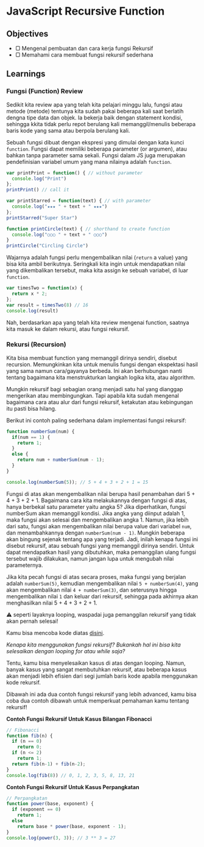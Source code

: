 # JavaScript Recursive Function

## Objectives

- ▢ Mengenal pembuatan dan cara kerja fungsi Rekursif
- ▢ Memahami cara membuat fungsi rekursif sederhana

## Learnings

### Fungsi (Function) Review

Sedikit kita review apa yang telah kita pelajari minggu lalu, fungsi atau metode (metode) tentunya kita sudah pakai beberapa kali saat berlatih dengna tipe data dan objek. Ia bekerja baik dengan statement kondisi, sehingga kkita tidak perlu repot berulang kali memanggil/menulis beberapa baris kode yang sama atau berpola berulang kali.

Sebuah fungsi dibuat dengan ekspresi yang dimulai dengan kata kunci `function`. Fungsi dapat memiliki beberapa parameter (or argumen), atau bahkan tanpa parameter sama sekali. Fungsi dalam JS juga merupakan pendefinisian variabel umum yang mana nilainya adalah `function`.

```javascript
var printPrint = function() { // without parameter
  console.log("Print")
};
printPrint() // call it

var printStarred = function(text) { // with parameter
  console.log("★★★ " + text + " ★★★")
};
printStarred("Super Star")

function printCircle(text) { // shorthand to create function
  console.log("○○○ " + text + " ○○○")
}
printCircle("Circling Circle")
```

Wajarnya adalah fungsi perlu mengembalikan nilai (`return` a value) yang bisa kita ambil berikutnya. Seringkali kita ingin untuk mendapatkan nilai yang dikembalikan tersebut, maka kita assign ke sebuah variabel, di luar `function`.

```javascript
var timesTwo = function(x) {
  return x * 2;
};
var result = timesTwo(8) // 16
console.log(result)
```

Nah, berdasarkan apa yang telah kita review mengenai function, saatnya kita masuk ke dalam rekursi, atau fungsi rekursif.

### Rekursi (Recursion)

Kita bisa membuat function yang memanggil dirinya sendiri, disebut recursion. Memungkinkan kita untuk menulis fungsi dengan ekspektasi hasil yang sama namun cara/gayanya berbeda. Ini akan berhubungan nanti tentang bagaimana kita menstrukturkan langkah logika kita, atau algorithm.

Mungkin rekursif bagi sebagian orang menjadi satu hal yang dianggap mengerikan atau membingungkan. Tapi apabila kita sudah mengenal bagaimana cara atau alur dari fungsi rekursif, ketakutan atau kebingungan itu pasti bisa hilang.

Berikut ini contoh paling sederhana dalam implementasi fungsi rekursif:

```javascript
function numberSum(num) {
  if(num == 1) {
    return 1;
  }
  else {
    return num + numberSum(num - 1);
  }
}

console.log(numberSum(5)); // 5 + 4 + 3 + 2 + 1 = 15
```

Fungsi di atas akan mengembalikan nilai berupa hasil penambahan dari 5 + 4 + 3 + 2 + 1. Bagaimana cara kita melakukannya dengan fungsi di atas, hanya berbekal satu parameter yaitu angka 5? Jika diperhatikan, fungsi numberSum akan memanggil kondisi. Jika angka yang diinput adalah 1, maka fungsi akan selesai dan mengembalikan angka 1. Namun, jika lebih dari satu, fungsi akan mengembalikan nilai berupa value dari variabel `num`, dan menambahkannya dengan `numberSum(num - 1)`. Mungkin beberapa akan bingung sejenak tentang apa yang terjadi. Jadi, inilah kenapa fungsi ini disebut rekursif, atau sebuah fungsi yang memanggil dirinya sendiri. Untuk dapat mendapatkan hasil yang dibutuhkan, maka pemanggilan ulang fungsi tersebut wajib dilakukan, namun jangan lupa untuk mengubah nilai parameternya.

Jika kita pecah fungsi di atas secara proses, maka fungsi yang berjalan adalah `numberSum(5)`, kemudian mengembalikan nilai `5 + numberSum(4)`, yang akan mengembalikan nilai `4 + numberSum(3)`, dan seterusnya hingga mengembalikan nilai `1` dan keluar dari rekursif, sehingga pada akhirnya akan menghasilkan nilai 5 + 4 + 3 + 2 + 1.

:warning: seperti layaknya looping, waspadai juga pemanggilan rekursif yang tidak akan pernah selesai!

Kamu bisa mencoba kode diatas [disini](http://jsbin.com/hacogo/edit?js,console).

*Kenapa kita menggunakan fungsi rekursif? Bukankah hal ini bisa kita selesaikan dengan looping for atau while saja?*

Tentu, kamu bisa menyelesaikan kasus di atas dengan looping. Namun, banyak kasus yang sangat membutuhkan rekursif, atau beberapa kasus akan menjadi lebih efisien dari segi jumlah baris kode apabila menggunakan kode rekursif.

Dibawah ini ada dua contoh fungsi rekursif yang lebih advanced, kamu bisa coba dua contoh dibawah untuk memperkuat pemahaman kamu tentang rekursif!

**Contoh Fungsi Rekursif Untuk Kasus Bilangan Fibonacci**

```javascript
// Fibonacci
function fib(n) {
  if (n == 0)
    return 0;
  if (n <= 2)
    return 1;
  return fib(n-1) + fib(n-2);
}
console.log(fib(8)) // 0, 1, 2, 3, 5, 8, 13, 21
```

**Contoh Fungsi Rekursif Untuk Kasus Perpangkatan**

```javascript
// Perpangkatan
function power(base, exponent) {
  if (exponent == 0)
    return 1;
  else
    return base * power(base, exponent - 1);
}
console.log(power(3, 3)); // 3 ** 3 = 27
```

<!-- ### Tambahan: Konversi Tipe Data (Type Conversion)

Telah kita ketahui bahwa kita bisa mengubah tipe data antara Number dan String dengan mudah hanya dengan assign nilai baru atau dengan operator. Ada cara lain yang lebih baik seperti menggunakan fungsi atau mendapatkan angka dari string dengan operator plus `+` (unary plus).

```javascript
> myNumber // 10.5
> myNumber.toString()  // "10.5"
> parseInt(myNumber)   // 10
> parseFloat(myNumber) // 10.5
> "8.8" + "8.8" // "8.88.8"
> (+"8.8") + (+"8.8") // 17.6
``` -->

<!---
### Pengecualian (Exception) dan Penangan Galat (Error Handling)

Terkait dengan pengkondisian, kadang kala kita perlu menangani errot (juga disebut exception). Alur ini terdiri dari dua hal utama:

- `throw`: Melempar pengecualian (throw an exception), kita spesifikasikan ekspresi yang berisi nilai yang dingin kita lempar. Berguna untuk membuat error yang bisa kita buat sendiri(custom errors)
- `try...catch`: menandai blok statement untuk mencoba (`try`) sesuatu, dan menspesifikasikan satu atau lebih response yang akan menangkap exception. Maka jika exception dilempar, `try...catch` akan menangkapnya
  - `try`: mencoba atau mengetes block kode akan error
  - `catch`: menangani error
  - `finally`: menjalankan kode setelah `try` dan `catch`, dengan menghiraukan hasilnya

```javascript
try {
  throw "exception";
}
catch (e) {
  // statements to handle any exceptions
  console.error(e); // pass exception object to error handler
}
```

Bandingkan kedua kode berikut:

```javascript
function getMonthName(mo) {
  mo = mo - 1;
  var months = ["Jan","Feb","Mar","Apr","May","Jun","Jul",
                "Aug","Sep","Oct","Nov","Dec"];
  if (months[mo]) {
    return months[mo];
  } else {
    console.log("Invalid month number");
  }
}

var monthName = getMonthName(myMonth);
console.log(monthName)
```

dan

```javascript
function getMonthName(mo) {
  mo = mo - 1;
  var months = ["Jan","Feb","Mar","Apr","May","Jun","Jul",
                "Aug","Sep","Oct","Nov","Dec"];
  if (months[mo]) {
    return months[mo];
  } else {
    throw "InvalidMonthNo"; // throw an error
  }
}

try { // statements to try
  monthName = getMonthName(myMonth); // function that could throw exception
  console.log(monthName)
}
catch (e) {
  monthName = "unknown";
  console.error(e.message); // pass exception object to error handler, customize it
}
finally {
  console.log("Finished these logics!");
}
```

### References

- [Six ways to declare JavaScript functions by Dmitri Pavlutin](https://rainsoft.io/6-ways-to-declare-javascript-functions)
- [Learn JavaScript in Y Minutes](http://learnxinyminutes.com/docs/javascript)
- [JavaScript cheat sheet, by Marijn Haverbeke](http://marijnhaverbeke.nl/js-cheatsheet.html)
- [Javascript Cheat Sheet on OverAPI](http://overapi.com/javascript)
- [DevDocs JavaScript API Documentation](http://devdocs.io/javascript)
- [Understanding Asynchronous JavaScript Callbacks Through Household Chores, by Stephen Mayeux](https://medium.freecodecamp.com/understanding-asynchronous-javascript-callbacks-through-household-chores-e3de9a1dbd04)

--->
